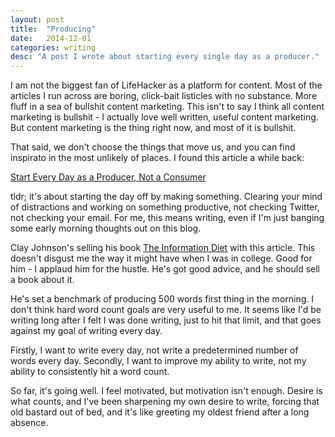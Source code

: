 ```yaml
---
layout: post
title:  "Producing"
date:   2014-12-01
categories: writing
desc: "A post I wrote about starting every single day as a producer."
---
```


I am not the biggest fan of LifeHacker as a platform for content. Most of the articles I run across are boring, click-bait listicles with no substance. More fluff in a sea of bullshit content marketing. This isn't to say I think all content marketing is bullshit - I actually love well written, useful content marketing. But content marketing is the thing right now, and most of it is bullshit.

That said, we don't choose the things that move us, and you can find inspirato in the most unlikely of places. I found this article a while back:

[Start Every Day as a Producer, Not a Consumer](http://lifehacker.com/5887345/start-every-day-as-a-producer-not-a-consumer)

tldr; it's about starting the day off by making something. Clearing your mind of distractions and working on something productive, not checking Twitter, not checking your email. For me, this means writing, even if I'm just banging some early morning thoughts out on this blog.

Clay Johnson's selling his book [The Information Diet](http://www.informationdiet.com/blog/read/500-words-before-8am) with this article. This doesn't disgust me the way it might have when I was in college. Good for him - I applaud him for the hustle. He's got good advice, and he should sell a book about it.

He's set a benchmark of producing 500 words first thing in the morning. I don't think hard word count goals are very useful to me. It seems like I'd be writing long after I felt I was done writing, just to hit that limit, and that goes against my goal of writing every day.

Firstly, I want to write every day, not write a predetermined number of words every day. Secondly, I want to improve my ability to write, not my ability to consistently hit a word count.

So far, it's going well. I feel motivated, but motivation isn't enough. Desire is what counts, and I've been sharpening my own desire to write, forcing that old bastard out of bed, and it's like greeting my oldest friend after a long absence.
